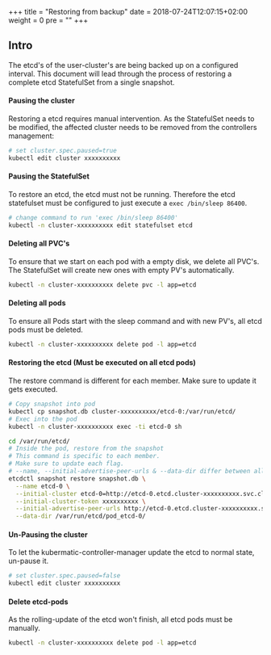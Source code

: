 +++
title = "Restoring from backup"
date = 2018-07-24T12:07:15+02:00
weight = 0
pre = "<b></b>"
+++

## Intro

The etcd's of the user-cluster's are being backed up on a configured interval.
This document will lead through the process of restoring a complete etcd StatefulSet from a single snapshot.

#### Pausing the cluster

Restoring a etcd requires manual intervention.
As the StatefulSet needs to be modified, the affected cluster needs to be removed from the controllers management:
```bash
# set cluster.spec.paused=true
kubectl edit cluster xxxxxxxxxx
```

#### Pausing the StatefulSet
To restore an etcd, the etcd must not be running.
Therefore the etcd statefulset must be configured to just execute a `exec /bin/sleep 86400`.
```bash
# change command to run 'exec /bin/sleep 86400'
kubectl -n cluster-xxxxxxxxxx edit statefulset etcd
```

#### Deleting all PVC's
To ensure that we start on each pod with a empty disk, we delete all PVC's.
The StatefulSet will create new ones with empty PV's automatically.

```bash
kubectl -n cluster-xxxxxxxxxx delete pvc -l app=etcd
```

#### Deleting all pods
To ensure all Pods start with the sleep command and with new PV's, all etcd pods must be deleted.
```bash
kubectl -n cluster-xxxxxxxxxx delete pod -l app=etcd
```

#### Restoring the etcd (Must be executed on all etcd pods)
The restore command is different for each member. Make sure to update it gets executed.
```bash
# Copy snapshot into pod
kubectl cp snapshot.db cluster-xxxxxxxxxx/etcd-0:/var/run/etcd/
# Exec into the pod
kubectl -n cluster-xxxxxxxxxx exec -ti etcd-0 sh

cd /var/run/etcd/
# Inside the pod, restore from the snapshot
# This command is specific to each member. 
# Make sure to update each flag.
# --name, --initial-advertise-peer-urls & --data-dir differ between all members 
etcdctl snapshot restore snapshot.db \
  --name etcd-0 \
  --initial-cluster etcd-0=http://etcd-0.etcd.cluster-xxxxxxxxxx.svc.cluster.local:2380,etcd-1=http://etcd-1.etcd.cluster-xxxxxxxxxx.svc.cluster.local:2380,etcd-2=http://etcd-2.etcd.cluster-xxxxxxxxxx.svc.cluster.local:2380 \
  --initial-cluster-token xxxxxxxxxx \
  --initial-advertise-peer-urls http://etcd-0.etcd.cluster-xxxxxxxxxx.svc.cluster.local:2380 \
  --data-dir /var/run/etcd/pod_etcd-0/
```

#### Un-Pausing the cluster
To let the kubermatic-controller-manager update the etcd to normal state, un-pause it.
```bash
# set cluster.spec.paused=false
kubectl edit cluster xxxxxxxxxx
```

#### Delete etcd-pods
As the rolling-update of the etcd won't finish, all etcd pods must be manually.
```bash
kubectl -n cluster-xxxxxxxxxx delete pod -l app=etcd
```
